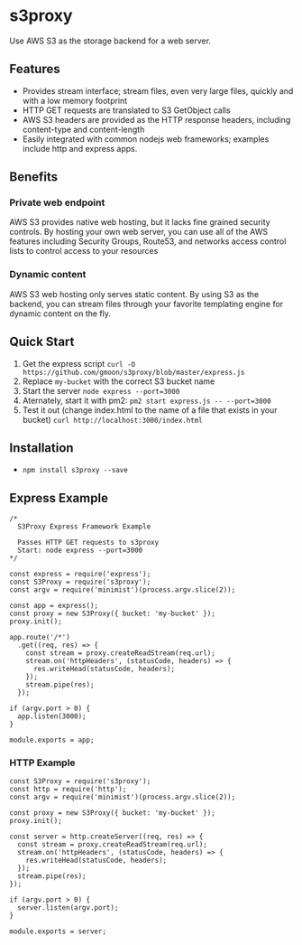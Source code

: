 # s3proxy
Use AWS S3 as the storage backend for a web server.

## Features
* Provides stream interface; stream files, even very large files, quickly and with a low memory footprint
* HTTP GET requests are translated to S3 GetObject calls
* AWS S3 headers are provided as the HTTP response headers, including content-type and content-length
* Easily integrated with common nodejs web frameworks; examples include http and express apps.

## Benefits

### Private web endpoint

AWS S3 provides native web hosting, but it lacks fine grained security controls. By hosting your own web 
server, you can use all of the AWS features including Security Groups, Route53, and networks 
access control lists to control access to your resources

### Dynamic content

AWS S3 web hosting only serves static content. By using S3 as the backend, you can stream files
through your favorite templating engine for dynamic content on the fly.

## Quick Start
1. Get the express script
`curl -O https://github.com/gmoon/s3proxy/blob/master/express.js`
1. Replace `my-bucket` with the correct S3 bucket name
1. Start the server
`node express --port=3000`
1. Aternately, start it with pm2:
`pm2 start express.js -- --port=3000`
1. Test it out (change index.html to the name of a file that exists in your bucket)
`curl http://localhost:3000/index.html`

## Installation
* `npm install s3proxy --save`

## Express Example
```
/*
  S3Proxy Express Framework Example

  Passes HTTP GET requests to s3proxy
  Start: node express --port=3000
*/

const express = require('express');
const S3Proxy = require('s3proxy');
const argv = require('minimist')(process.argv.slice(2));

const app = express();
const proxy = new S3Proxy({ bucket: 'my-bucket' });
proxy.init();

app.route('/*')
  .get((req, res) => {
    const stream = proxy.createReadStream(req.url);
    stream.on('httpHeaders', (statusCode, headers) => {
      res.writeHead(statusCode, headers);
    });
    stream.pipe(res);
  });

if (argv.port > 0) {
  app.listen(3000);
}

module.exports = app;
```

### HTTP Example
```
const S3Proxy = require('s3proxy');
const http = require('http');
const argv = require('minimist')(process.argv.slice(2));

const proxy = new S3Proxy({ bucket: 'my-bucket' });
proxy.init();

const server = http.createServer((req, res) => {
  const stream = proxy.createReadStream(req.url);
  stream.on('httpHeaders', (statusCode, headers) => {
    res.writeHead(statusCode, headers);
  });
  stream.pipe(res);
});

if (argv.port > 0) {
  server.listen(argv.port);
}

module.exports = server;
```


